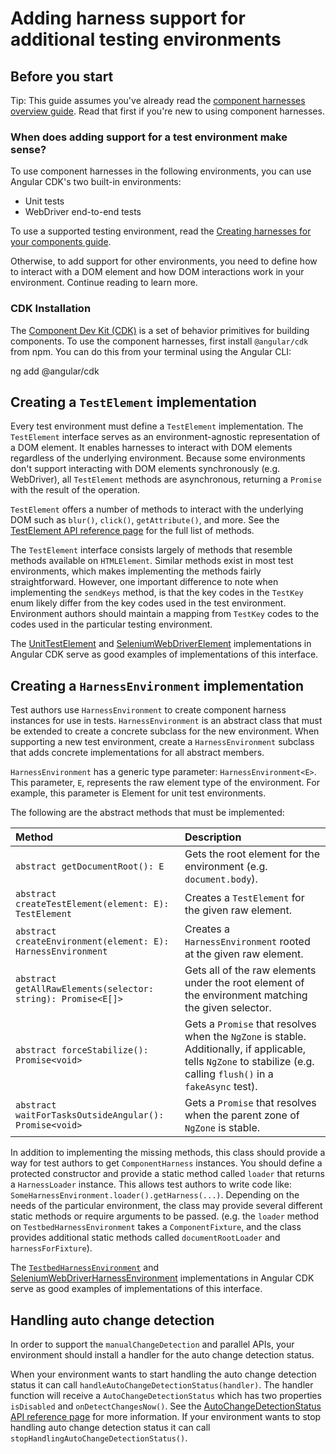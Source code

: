 # Adding harness support for additional testing environments

## Before you start

Tip: This guide assumes you've already read the [component harnesses overview guide](guide/testing/component-harnesses-overview). Read that first if you're new to using component harnesses.

### When does adding support for a test environment make sense?

To use component harnesses in the following environments, you can use Angular CDK's two built-in environments:
- Unit tests
- WebDriver end-to-end tests

To use a supported testing environment, read the [Creating harnesses for your components guide](guide/testing/creating-component-harnesses).

Otherwise, to add support for other environments, you need to define how to interact with a DOM element and how DOM interactions work in your environment. Continue reading to learn more.

### CDK Installation

The [Component Dev Kit (CDK)](https://material.angular.io/cdk/categories) is a set of behavior primitives for building components. To use the component harnesses, first install `@angular/cdk` from npm. You can do this from your terminal using the Angular CLI:

<docs-code language="shell">
  ng add @angular/cdk
</docs-code>

## Creating a `TestElement` implementation

Every test environment must define a `TestElement` implementation. The `TestElement` interface serves as an environment-agnostic representation of a DOM element. It enables harnesses to interact with DOM elements regardless of the underlying environment. Because some environments don't support interacting with DOM elements synchronously (e.g. WebDriver), all `TestElement` methods are asynchronous, returning a `Promise` with the result of the operation.

`TestElement` offers a number of methods to interact with the underlying DOM such as `blur()`, `click()`, `getAttribute()`, and more. See the [TestElement API reference page](https://material.angular.io/cdk/test-harnesses/api#TestElement) for the full list of methods.

The `TestElement` interface consists largely of methods that resemble methods available on `HTMLElement`. Similar methods exist in most test environments, which makes implementing the methods fairly straightforward. However, one important difference to note when implementing the `sendKeys` method, is that the key codes in the `TestKey` enum likely differ from the key codes used in the test environment. Environment authors should maintain a mapping from `TestKey` codes to the codes used in the particular testing environment.

The [UnitTestElement](https://github.com/angular/components/blob/main/src/cdk/testing/testbed/unit-test-element.ts#L33) and [SeleniumWebDriverElement](https://github.com/angular/components/blob/main/src/cdk/testing/selenium-webdriver/selenium-webdriver-keys.ts#L16) implementations in Angular CDK serve as good examples of implementations of this interface.

## Creating a `HarnessEnvironment` implementation
Test authors use `HarnessEnvironment` to create component harness instances for use in tests. `HarnessEnvironment` is an abstract class that must be extended to create a concrete subclass for the new environment. When supporting a new test environment, create a `HarnessEnvironment` subclass that adds concrete implementations for all abstract members.

`HarnessEnvironment` has a generic type parameter: `HarnessEnvironment<E>`. This parameter, `E`, represents the raw element type of the environment. For example, this parameter is Element for unit test environments.

The following are the abstract methods that must be implemented:

| Method                                                        | Description           |
|:---                                                           | :---                  |
| `abstract getDocumentRoot(): E`                               | Gets the root element for the environment (e.g. `document.body`). |
| `abstract createTestElement(element: E): TestElement`         | Creates a `TestElement` for the given raw element. |
| `abstract createEnvironment(element: E): HarnessEnvironment`  | Creates a `HarnessEnvironment` rooted at the given raw element. |
| `abstract getAllRawElements(selector: string): Promise<E[]>`  | Gets all of the raw elements under the root element of the environment matching the given selector. |
| `abstract forceStabilize(): Promise<void>`                    | Gets a `Promise` that resolves when the `NgZone` is stable. Additionally, if applicable, tells `NgZone` to stabilize (e.g. calling `flush()` in a `fakeAsync` test). |
| `abstract waitForTasksOutsideAngular(): Promise<void>`        | Gets a `Promise` that resolves when the parent zone of `NgZone` is stable. |

In addition to implementing the missing methods, this class should provide a way for test authors to get `ComponentHarness` instances. You should define a protected constructor and provide a static method called `loader` that returns a `HarnessLoader` instance. This allows test authors to write code like: `SomeHarnessEnvironment.loader().getHarness(...)`. Depending on the needs of the particular environment, the class may provide several different static methods or require arguments to be passed. (e.g. the `loader` method on `TestbedHarnessEnvironment` takes a `ComponentFixture`, and the class provides additional static methods called `documentRootLoader` and `harnessForFixture`).

The [`TestbedHarnessEnvironment`](https://github.com/angular/components/blob/main/src/cdk/testing/testbed/testbed-harness-environment.ts#L89) and [SeleniumWebDriverHarnessEnvironment](https://github.com/angular/components/blob/main/src/cdk/testing/selenium-webdriver/selenium-web-driver-harness-environment.ts#L71) implementations in Angular CDK serve as good examples of implementations of this interface.

## Handling auto change detection
In order to support the `manualChangeDetection` and parallel APIs, your environment should install a handler for the auto change detection status.

When your environment wants to start handling the auto change detection status it can call `handleAutoChangeDetectionStatus(handler)`. The handler function will receive a `AutoChangeDetectionStatus` which has two properties `isDisabled` and `onDetectChangesNow()`. See the [AutoChangeDetectionStatus API reference page](https://material.angular.io/cdk/test-harnesses/api#AutoChangeDetectionStatus) for more information.
If your environment wants to stop handling auto change detection status it can call `stopHandlingAutoChangeDetectionStatus()`.
